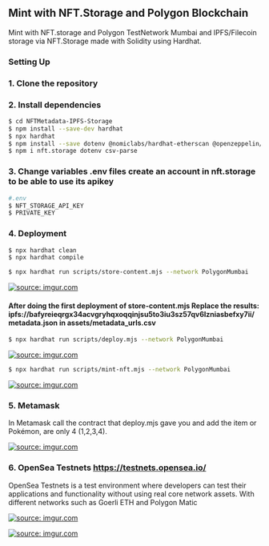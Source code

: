 ## Mint with NFT.Storage and Polygon Blockchain 

Mint with NFT.storage and Polygon TestNetwork Mumbai and IPFS/Filecoin storage via NFT.Storage made with Solidity using Hardhat.

### Setting Up

### 1. Clone the repository

### 2. Install dependencies

```bash
$ cd NFTMetadata-IPFS-Storage
$ npm install --save-dev hardhat
$ npx hardhat
$ npm install --save dotenv @nomiclabs/hardhat-etherscan @openzeppelin/contracts @nomicfoundation/hardhat-chai-matchers @nomicfoundation/hardhat-toolbox @nomiclabs/hardhat-ethers
$ npm i nft.storage dotenv csv-parse
```
### 3. Change variables .env files create an account in nft.storage to be able to use its apikey
```bash
#.env
$ NFT_STORAGE_API_KEY
$ PRIVATE_KEY
```

### 4. Deployment
```bash
$ npx hardhat clean
$ npx hardhat compile
```
```bash
$ npx hardhat run scripts/store-content.mjs --network PolygonMumbai
```
<a href="https://imgur.com/t8BSlNR"><img src="https://i.imgur.com/t8BSlNR.gif" title="source: imgur.com" /></a>

#### After doing the first deployment of store-content.mjs Replace the results: ipfs://bafyreieqrgx34acvgryhqxoqqinjsu5to3iu3sz57qv6lzniasbefxy7ii/metadata.json  in  assets/metadata_urls.csv


```bash
$ npx hardhat run scripts/deploy.mjs --network PolygonMumbai 
```
<a href="https://imgur.com/bLgivca"><img src="https://i.imgur.com/bLgivca.gif" title="source: imgur.com" /></a>

```bash
$ npx hardhat run scripts/mint-nft.mjs --network PolygonMumbai
```
<a href="https://imgur.com/S4LEnC3"><img src="https://i.imgur.com/S4LEnC3.gif" title="source: imgur.com" /></a>


### 5. Metamask

In Metamask call the contract that deploy.mjs gave you and add the item or Pokémon, are only 4 (1,2,3,4).


<a href="https://imgur.com/ZTnGVlk"><img src="https://i.imgur.com/ZTnGVlk.png" title="source: imgur.com" /></a>


### 6. OpenSea Testnets https://testnets.opensea.io/

OpenSea Testnets is a test environment where developers can test their applications and functionality without using real core network assets. With different networks such as Goerli ETH and Polygon Matic


<a href="https://imgur.com/u6pqsBc"><img src="https://i.imgur.com/u6pqsBc.png" title="source: imgur.com" /></a>


<a href="https://imgur.com/tZA937p"><img src="https://i.imgur.com/tZA937p.png" title="source: imgur.com" /></a>



















































































